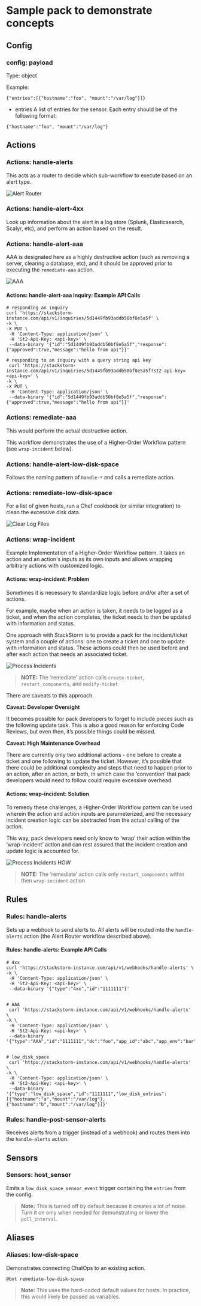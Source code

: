 # Sample pack to demonstrate concepts

## Config

### config: payload
Type: object

Example:
```
{"entries":[{"hostname":"foo", "mount":"/var/log"}]}
```

- entries
A list of entries for the sensor.  Each entry should be of the following format:
```
{"hostname":"foo", "mount":"/var/log"}
```

## Actions

### Actions: handle-alerts
This acts as a router to decide which sub-workflow to execute based on an alert type.

![Alert Router](/img/use-cases-alert-router.jpg)

### Actions: handle-alert-4xx
Look up information about the alert in a log store (Splunk, Elasticsearch, Scalyr, etc), and perform an action based on the result.

### Actions: handle-alert-aaa
AAA is designated here as a highly destructive action (such as removing a server, clearing a database, etc), and it should be approved prior to executing the `remediate-aaa` action.

![AAA](/img/use-cases-aaa.jpg)

#### Actions: handle-alert-aaa inquiry: Example API Calls
```
# responding an inquiry
curl 'https://stackstorm-instance.com/api/v1/inquiries/5d1449fb93addb50bf8e5a5f' \
-k \
-X PUT \
 -H 'Content-Type: application/json' \
 -H 'St2-Api-Key: <api-key>' \
 --data-binary '{"id":"5d1449fb93addb50bf8e5a5f","response":{"approved":true,"message":"hello from api"}}'

# responding to an inquiry with a query string api key
 curl 'https://stackstorm-instance.com/api/v1/inquiries/5d1449fb93addb50bf8e5a5f?st2-api-key=<api-key>' \
-k \
-X PUT \
 -H 'Content-Type: application/json' \
 --data-binary '{"id":"5d1449fb93addb50bf8e5a5f","response":{"approved":true,"message":"hello from api"}}'

```

### Actions: remediate-aaa
This would perform the actual destructive action.

This workflow demonstrates the use of a Higher-Order Workflow pattern (see `wrap-incident` below).

### Actions: handle-alert-low-disk-space
Follows the naming pattern of `handle-*` and calls a remediate action.

### Actions: remediate-low-disk-space
For a list of given hosts, run a Chef cookbook (or similar integration) to clean the excessive disk data.

![Clear Log Files](/img/use-cases-clear-log-files.jpg)

### Actions: wrap-incident
Example Implementation of a Higher-Order Workflow pattern.  It takes an action and an action's inputs as its own inputs and allows wrapping arbitrary actions with customized logic.

#### Actions: wrap-incident: Problem

Sometimes it is necessary to standardize logic before and/or after a set of actions.

For example, maybe when an action is taken, it needs to be logged as a ticket, and when the action completes, the ticket needs to then be updated with information and status.

One approach with StackStorm is to provide a pack for the incident/ticket system and a couple of actions: one to create a ticket and one to update with information and status. These actions could then be used before and after each action that needs an associated ticket.

![Process Incidents](/img/use-cases-process-incidents.jpg)

> **NOTE:** The ‘remediate’ action calls `create-ticket`, `restart_components`, and `modify-ticket`

There are caveats to this approach.

**Caveat: Developer Oversight**

It becomes possible for pack developers to forget to include pieces such as the following update task.  This is also a good reason for enforcing Code Reviews, but even then, it’s possible things could be missed.

**Caveat: High Maintenance Overhead**

There are currently only two additional actions - one before to create a ticket and one following to update the ticket.  However, it’s possible that there could be additional complexity and steps that need to happen prior to an action, after an action, or both, in which case the ‘convention’ that pack developers would need to follow could require excessive overhead.


#### Actions: wrap-incident: Solution

To remedy these challenges, a Higher-Order Workflow pattern can be used wherein the action and action inputs are parameterized, and the necessary incident creation logic can be abstracted from the actual calling of the action.

This way, pack developers need only know to ‘wrap’ their action within the ‘wrap-incident’ action and can rest assured that the incident creation and update logic is accounted for.

![Process Incidents HOW](/img/use-cases-process-incidents-higher-order-workflow.jpg)

> **NOTE:** The ‘remediate’ action calls only `restart_components` within then `wrap-incident` action

## Rules

### Rules: handle-alerts

Sets up a webhook to send alerts to.  All alerts will be routed into the `handle-alerts` action (the Alert Router workflow described above).

#### Rules: handle-alerts: Example API Calls
```
# 4xx
curl 'https://stackstorm-instance.com/api/v1/webhooks/handle-alerts' \
-k \
 -H 'Content-Type: application/json' \
 -H 'St2-Api-Key: <api-key>' \
 --data-binary '{"type":"4xx","id":"1111111"}'


# AAA
 curl 'https://stackstorm-instance.com/api/v1/webhooks/handle-alerts' \
-k \
 -H 'Content-Type: application/json' \
 -H 'St2-Api-Key: <api-key>' \
 --data-binary '{"type":"AAA","id":"1111111","dc":"foo","app_id":"abc","app_env":"bar"}'


# low_disk_space
 curl 'https://stackstorm-instance.com/api/v1/webhooks/handle-alerts' \
-k \
 -H 'Content-Type: application/json' \
 -H 'St2-Api-Key: <api-key>' \
 --data-binary '{"type":"low_disk_space","id":"1111111","low_disk_entries":[{"hostname":"a","mount":"/var/log"},{"hostname":"b","mount":"/var/log"}]}'
```

### Rules: handle-post-sensor-alerts

Receives alerts from a trigger (instead of a webhook) and routes them into the `handle-alerts` action.

## Sensors

### Sensors: host_sensor
Emits a `low_disk_space_sensor_event` trigger containing the `entries` from the config.

> **Note:** This is turned off by default because it creates a lot of noise.  Turn it on only when needed for demonstrating or lower the `poll_interval`.

## Aliases

### Aliases: low-disk-space
Demonstrates connecting ChatOps to an existing action.

```
@bot remediate-low-disk-space
```

> **Note:** This uses the hard-coded default values for hosts. In practice, this would likely be passed as variables.
